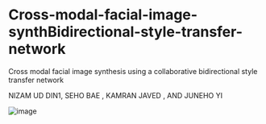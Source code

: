 # Cross-modal-facial-image-synthBidirectional-style-transfer-network
Cross modal facial image synthesis using a collaborative bidirectional style transfer network


NIZAM UD DIN1, SEHO BAE
, KAMRAN JAVED
, AND JUNEHO YI


![image](https://user-images.githubusercontent.com/27881319/171996834-788745d9-def8-4c90-8e4a-a100b9808ba9.png)
